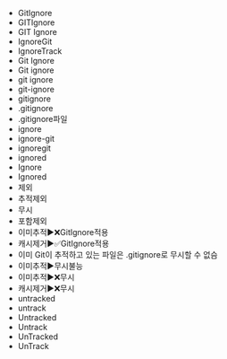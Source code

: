 - GitIgnore
- GITIgnore
- GIT Ignore
- IgnoreGit
- IgnoreTrack
- Git Ignore
- Git ignore
- git ignore
- git-ignore
- gitignore
- .gitignore
- .gitignore파일
- ignore
- ignore-git
- ignoregit
- ignored
- Ignore
- Ignored
- 제외
- 추적제외
- 무시
- 포함제외
- 이미추적▶️❌GitIgnore적용
- 캐시제거▶️✅GitIgnore적용
- 이미 Git이 추적하고 있는 파일은 .gitignore로 무시할 수 없슴
- 이미추적▶️무시불능
- 이미추적▶️❌무시
- 캐시제거▶️❌무시
- untracked
- untrack
- Untracked
- Untrack
- UnTracked
- UnTrack